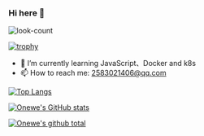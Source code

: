 ### Hi here 👋

![look-count](https://komarev.com/ghpvc/?username=onewe&color=green)

[![trophy](https://github-profile-trophy.vercel.app/?username=onewe&theme=onedark)](https://github.com/ryo-ma/github-profile-trophy)


- 🌱 I’m currently learning JavaScript、Docker and k8s
- 📫 How to reach me: 2583021406@qq.com


[![Top Langs](https://github-readme-stats.vercel.app/api/top-langs/?username=onewe&theme=radical)](https://github.com/anuraghazra/github-readme-stats)

[![Onewe's GitHub stats](https://github-readme-stats.vercel.app/api?username=onewe&show_icons=true&theme=radical)](https://github.com/anuraghazra/github-readme-stats)

[![Onewe's github total](https://github-readme-streak-stats.herokuapp.com/?user=onewe&show_icons=true&theme=radical&cache_seconds=1800&locale=en)](https://onew.me/)
